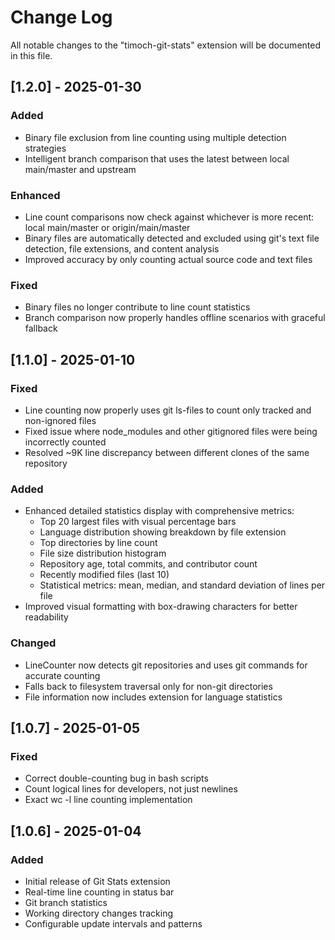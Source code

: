 # Change Log

All notable changes to the "timoch-git-stats" extension will be documented in this file.

## [1.2.0] - 2025-01-30

### Added
- Binary file exclusion from line counting using multiple detection strategies
- Intelligent branch comparison that uses the latest between local main/master and upstream

### Enhanced
- Line count comparisons now check against whichever is more recent: local main/master or origin/main/master
- Binary files are automatically detected and excluded using git's text file detection, file extensions, and content analysis
- Improved accuracy by only counting actual source code and text files

### Fixed
- Binary files no longer contribute to line count statistics
- Branch comparison now properly handles offline scenarios with graceful fallback

## [1.1.0] - 2025-01-10

### Fixed
- Line counting now properly uses git ls-files to count only tracked and non-ignored files
- Fixed issue where node_modules and other gitignored files were being incorrectly counted
- Resolved ~9K line discrepancy between different clones of the same repository

### Added
- Enhanced detailed statistics display with comprehensive metrics:
  - Top 20 largest files with visual percentage bars
  - Language distribution showing breakdown by file extension
  - Top directories by line count
  - File size distribution histogram
  - Repository age, total commits, and contributor count
  - Recently modified files (last 10)
  - Statistical metrics: mean, median, and standard deviation of lines per file
- Improved visual formatting with box-drawing characters for better readability

### Changed
- LineCounter now detects git repositories and uses git commands for accurate counting
- Falls back to filesystem traversal only for non-git directories
- File information now includes extension for language statistics

## [1.0.7] - 2025-01-05

### Fixed
- Correct double-counting bug in bash scripts
- Count logical lines for developers, not just newlines
- Exact wc -l line counting implementation

## [1.0.6] - 2025-01-04

### Added
- Initial release of Git Stats extension
- Real-time line counting in status bar
- Git branch statistics
- Working directory changes tracking
- Configurable update intervals and patterns